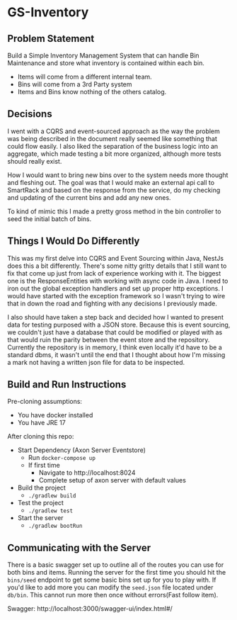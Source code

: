 # GS-Inventory

## Problem Statement
Build a Simple Inventory Management System that can handle Bin Maintenance 
and store what inventory is contained within each bin.

* Items will come from a different internal team.
* Bins will come from a 3rd Party system
* Items and Bins know nothing of the others catalog.

## Decisions
I went with a CQRS and event-sourced approach as the way the problem was
being described in the document really seemed like something that could flow
easily.  I also liked the separation of the business logic into an aggregate,
which made testing a bit more organized, although more tests should really exist.

How I would want to bring new bins over to the system needs more thought and fleshing
out.  The goal was that I would make an external api call to SmartRack and based on the
response from the service, do my checking and updating of the current bins and add any new ones.

To kind of mimic this I made a pretty gross method in the bin controller to seed the initial batch of
bins.

## Things I Would Do Differently
This was my first delve into CQRS and Event Sourcing within Java, NestJs does this a bit differently.  There's some nitty
gritty details that I still want to fix that come up just from lack of experience working
with it. The biggest one is the ResponseEntities with working with async code in Java.
I need to iron out the global exception handlers and set up proper http exceptions.  I would have started
with the exception framework so I wasn't trying to wire that in down the road and fighting with any
decisions I previously made.

I also should have taken a step back and decided how I wanted to present data for testing purposed with a JSON store.
Because this is event sourcing, we couldn't just have a database that could be modified or played with as that would ruin
the parity between the event store and the repository. Currently the repository is in memory, I think even locally it'd
have to be a standard dbms, it wasn't until the end that I thought about how I'm missing a mark not having a written json
file for data to be inspected.

## Build and Run Instructions
Pre-cloning assumptions:
* You have docker installed
* You have JRE 17

After cloning this repo:
* Start Dependency (Axon Server Eventstore)
  * Run `docker-compose up`
  * If first time
    * Navigate to http://localhost:8024
    * Complete setup of axon server with default values
* Build the project
  * `./gradlew build`
* Test the project
  * `./gradlew test`
* Start the server
  * `./gradlew bootRun`

## Communicating with the Server
There is a basic swagger set up to outline all of the routes you can use for both bins and items.
Running the server for the first time you should hit the `bins/seed` endpoint to get some basic bins
set up for you to play with. If you'd like to add more you can modify the `seed.json` file located under `db/bin`.
This cannot run more then once without errors(Fast follow item).

Swagger: http://localhost:3000/swagger-ui/index.html#/

